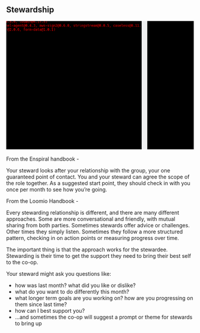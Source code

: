 ## Stewardship

<img src="./stewardingCircle.png" alt="Rs stewardingCircle" />

From the Enspiral handbook -

Your steward looks after your relationship with the group, your one guaranteed point of contact. You and your steward can agree the scope of the role together. As a suggested start point, they should check in with you once per month to see how you’re going.

From the Loomio Handbook -

Every stewarding relationship is different, and there are many different approaches. Some are more conversational and friendly, with mutual sharing from both parties. Sometimes stewards offer advice or challenges. Other times they simply listen. Sometimes they follow a more structured pattern, checking in on action points or measuring progress over time.

The important thing is that the approach works for the stewardee. Stewarding is their time to get the support they need to bring their best self to the co-op.

Your steward might ask you questions like:

- how was last month? what did you like or dislike?
- what do you want to do differently this month?
- what longer term goals are you working on? how are you progressing on them since last time?
- how can I best support you?
- ...and sometimes the co-op will suggest a prompt or theme for stewards to bring up
